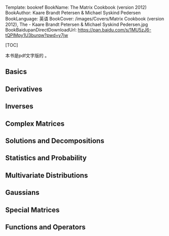 Template: bookref
BookName: The Matrix Cookbook (version 2012)
BookAuthor: Kaare Brandt Petersen & Michael Syskind Pedersen
BookLanguage: 英语
BookCover: /images/Covers/Matrix Cookbook (version 2012), The - Kaare Brandt Petersen & Michael Syskind Pedersen.jpg
BookBaidupanDirectDownloadUrl: https://pan.baidu.com/s/1MU5zJ6-tQPlMpy1U3burqw?pwd=y7jw


[TOC]

本书是pdf文字版的 。



## Basics
## Derivatives
## Inverses
## Complex Matrices
## Solutions and Decompositions
## Statistics and Probability
## Multivariate Distributions
## Gaussians
## Special Matrices
## Functions and Operators
